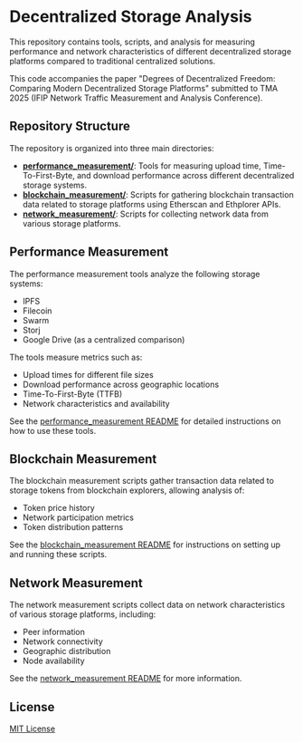 # Decentralized Storage Analysis

This repository contains tools, scripts, and analysis for measuring performance and network characteristics of different decentralized storage platforms compared to traditional centralized solutions.

This code accompanies the paper "Degrees of Decentralized Freedom: Comparing Modern Decentralized Storage Platforms" submitted to TMA 2025 (IFIP Network Traffic Measurement and Analysis Conference).

## Repository Structure

The repository is organized into three main directories:

- **[performance_measurement/](performance_measurement/)**: Tools for measuring upload time, Time-To-First-Byte, and download performance across different decentralized storage systems.
- **[blockchain_measurement/](blockchain_measurement/)**: Scripts for gathering blockchain transaction data related to storage platforms using Etherscan and Ethplorer APIs.
- **[network_measurement/](network_measurement/)**: Scripts for collecting network data from various storage platforms.

## Performance Measurement

The performance measurement tools analyze the following storage systems:

- IPFS
- Filecoin
- Swarm
- Storj
- Google Drive (as a centralized comparison)

The tools measure metrics such as:
- Upload times for different file sizes
- Download performance across geographic locations
- Time-To-First-Byte (TTFB)
- Network characteristics and availability

See the [performance_measurement README](performance_measurement/README.md) for detailed instructions on how to use these tools.

## Blockchain Measurement

The blockchain measurement scripts gather transaction data related to storage tokens from blockchain explorers, allowing analysis of:

- Token price history
- Network participation metrics
- Token distribution patterns

See the [blockchain_measurement README](blockchain_measurement/README.md) for instructions on setting up and running these scripts.

## Network Measurement

The network measurement scripts collect data on network characteristics of various storage platforms, including:

- Peer information
- Network connectivity
- Geographic distribution
- Node availability

See the [network_measurement README](network_measurement/README.md) for more information.

## License

[MIT License](LICENSE)
